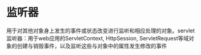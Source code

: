 # 监听器

用于对其他对象身上发生的事件或状态改变进行监听和相应处理的对象。servlet监听器：用于web应用的ServletContext, HttpSession, ServletRequest等域对象的创建与销毁事件，以及监听这些与对象中的属性发生修改的事件